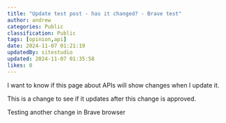 ```yaml
---
title: "Update test post - has it changed? - Brave test"
author: andrew
categories: Public
classification: Public
tags: [opinion,api]
date: 2024-11-07 01:21:19 
updatedBy: sitestudio
updated: 2024-11-07 01:35:58 
likes: 0
---
```


I want to know if this page about APIs will show changes when I update it.

This is a change to see if it updates after this change is approved.

Testing another change in Brave browser